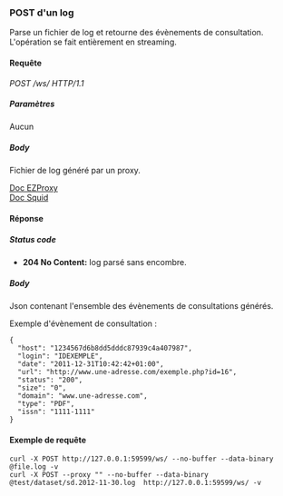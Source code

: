 ### POST d'un log ###
Parse un fichier de log et retourne des évènements de consultation. L'opération se fait entièrement en streaming.
 
#### Requête ####

*POST /ws/ HTTP/1.1*

##### Paramètres #####
Aucun

##### Body #####

Fichier de log généré par un proxy.

[Doc EZProxy](http://www.oclc.org/support/documentation/ezproxy/cfg/logformat/)  
[Doc Squid](http://wiki.squid-cache.org/Features/LogFormat)

#### Réponse ####

##### Status code #####

  -   **204 No Content:** log parsé sans encombre.

##### Body #####

Json contenant l'ensemble des évènements de consultations générés.

Exemple d'évènement de consultation :

```
{
  "host": "1234567d6b8dd5dddc87939c4a407987",
  "login": "IDEXEMPLE",
  "date": "2011-12-31T10:42:42+01:00",
  "url": "http://www.une-adresse.com/exemple.php?id=16",
  "status": "200",
  "size": "0",
  "domain": "www.une-adresse.com",
  "type": "PDF",
  "issn": "1111-1111"
}
```

#### Exemple de requête ####
```shell
curl -X POST http://127.0.0.1:59599/ws/ --no-buffer --data-binary @file.log -v
curl -X POST --proxy "" --no-buffer --data-binary @test/dataset/sd.2012-11-30.log  http://127.0.0.1:59599/ws/ -v
```
